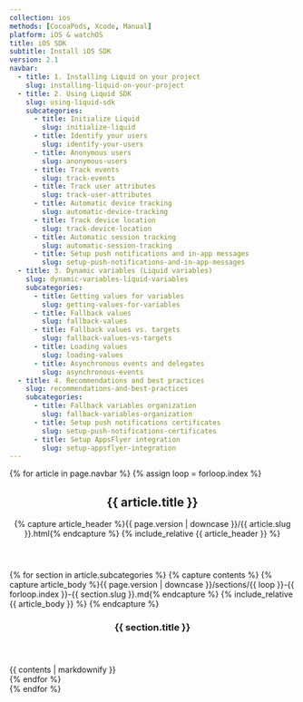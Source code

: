 ```yaml
---
collection: ios
methods: [CocoaPods, Xcode, Manual]
platform: iOS & watchOS
title: iOS SDK
subtitle: Install iOS SDK
version: 2.1
navbar:
  - title: 1. Installing Liquid on your project
    slug: installing-liquid-on-your-project
  - title: 2. Using Liquid SDK
    slug: using-liquid-sdk
    subcategories:
      - title: Initialize Liquid
        slug: initialize-liquid
      - title: Identify your users
        slug: identify-your-users
      - title: Anonymous users
        slug: anonymous-users
      - title: Track events
        slug: track-events
      - title: Track user attributes
        slug: track-user-attributes
      - title: Automatic device tracking
        slug: automatic-device-tracking
      - title: Track device location
        slug: track-device-location
      - title: Automatic session tracking
        slug: automatic-session-tracking
      - title: Setup push notifications and in-app messages
        slug: setup-push-notifications-and-in-app-messages
  - title: 3. Dynamic variables (Liquid variables)
    slug: dynamic-variables-liquid-variables
    subcategories:
      - title: Getting values for variables
        slug: getting-values-for-variables
      - title: Fallback values
        slug: fallback-values
      - title: Fallback values vs. targets
        slug: fallback-values-vs-targets
      - title: Loading values
        slug: loading-values
      - title: Asynchronous events and delegates
        slug: asynchronous-events
  - title: 4. Recommendations and best practices
    slug: recommendations-and-best-practices
    subcategories:
      - title: Fallback variables organization
        slug: fallback-variables-organization
      - title: Setup push notifications certificates
        slug: setup-push-notifications-certificates
      - title: Setup AppsFlyer integration
        slug: setup-appsflyer-integration
---
```


{% for article in page.navbar %}
  {% assign loop = forloop.index %}
  <article class='documentation-article'>
    <header>
      <h2 id='{{ article.slug }}'>{{ article.title }}</h2>
      {% capture article_header %}{{ page.version | downcase }}/{{ article.slug }}.html{% endcapture %}
      {% include_relative {{ article_header }} %}
    </header>
    {% for section in article.subcategories %}
      {% capture contents %}
        {% capture article_body %}{{ page.version | downcase }}/sections/{{ loop }}-{{ forloop.index }}-{{ section.slug }}.md{% endcapture %}
        {% include_relative {{ article_body }} %}
      {% endcapture %}
      <section>
        <header>
          <h3 id='{{ section.slug }}'>{{ section.title }}</h3>
        </header>
        {{ contents | markdownify }}
      </section>
    {% endfor %}
  </article>
{% endfor %}
